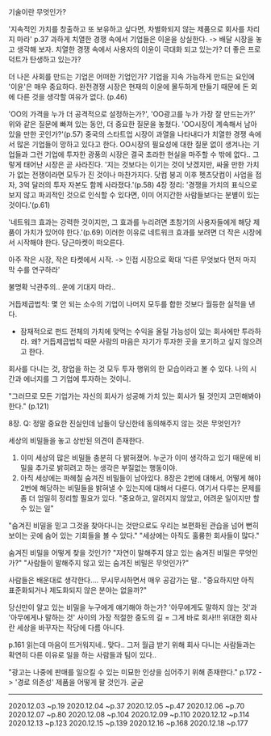 기술이란 무엇인가?


'지속적인 가치를 창출하고 또 보유하고 싶다면, 차별화되지 않는 제품으로 회사를 차리지 마라' p.37
과하게 치열한 경쟁 속에서 기업들은 이윤을 상실한다. -> 배달 시장을 놓고 생각해 보자. 치열한 경쟁 속에서 사용자의 이윤이 극대화 되고 있는가? 더 좋은 프로덕트가 탄생하고 있는가? 


더 나은 사회를 만드는 기업은 어떠한 기업인가? 
기업을 지속 가능하게 만드는 요인에 '이윤'은 매우 중요하다. 
완전경쟁 시장은 현재의 이윤에 몰두하게 만들기 때문에 돈 외에 다른 것을 생각할 여유가 없다. (p.46)

'OO의 가격을 누가 더 공격적으로 설정하는가?', 'OO광고를 누가 가장 잘 만드는가?' 
위와 같은 질문에 빠져 있는 동안, 더 중요한 질문을 놓쳤다.
'OO시장이 계속해서 남아 있을 만한 곳인가?'(p.57)
중국의 스타트업 시장이 과열을 나타내다가 치열한 경쟁 속에서 많은 기업들이 망하고 있다고 한다. OO시장의 필요성에 대한 질문 없이 생겨나는 기업들과 그런 기업에 투자한 광풍의 시장은 결국 초라한 현실을 마주할 수 밖에 없다.. 
그렇게 태어난 시장은 곧 사라진다. 
'지는 것보다는 이기는 것이 낫겠지만, 싸울 만한 가치가 없는 전쟁이라면 모두가 진 것이나 마찬가지다. 닷컴 붕괴 이후 펫츠닷컴이 사업을 접자, 3억 달러의 투자 자본도 함께 사라졌다.'(p.58)
4장 정리: '경쟁을 가치의 표식으로 보지 않고 파괴적인 것으로 인식할 수 있다면, 이미 어지간한 사람들보다는 분별이 있는 것이다.'(p.61)

'네트워크 효과는 강력한 것이지만, 그 효과를 누리려면 초창기의 사용자들에게 해당 제품이 가치가 있어야 한다.'(p.69)
이러한 이유로 네트워크 효과를 보려면 더 작은 시장에서 시작해야 한다. 
당근마켓이 떠오른다. 

아주 작은 시장, 작은 타켓에서 시작. -> 인접 시장으로 확대 
'다른 무엇보다 먼저 마지막 수를 연구하라'

불명확 낙관주의..
운에 기대지 마라.. 


거듭제곱법칙: 몇 안 되는 소수의 기업이 나머지 모두를 합한 것보다 월등한 실적을 낸다. 
* 잠재적으로 펀드 전체의 가치에 맞먹는 수익을 올릴 가능성이 있는 회사에만 투라하라. 왜? 거듭제곱법칙 때문
사람의 마음은 자기가 투자한 곳을 포기하고 싶지 않으려고 한다. 

회사를 다니는 것, 창업을 하는 것 모두 투자 행위의 한 모습이라고 볼 수 있다. 나의 시간과 에너지를 그 기업에 투자하는 것이니.

"그러므로 모든 기업가는 자신의 회사가 성공해 가치 있는 회사가 될 것인지 고민해봐야 한다." (p.121)

8장.
Q: 정말 중요한 진실인데 남들이 당신한테 동의해주지 않는 것은 무엇인가? 

세상의 비밀들을 놓고 상반된 의견이 존재한다. 
1. 이미 세상의 많은 비밀들 충분히 다 밝혀졌어. 누군가 이미 생각하고 있기 때문에 비밀을 추가로 밝히려고 하는 생각은 부질없는 행동이야.
2. 아직 세상에는 파헤칠 숨겨진 비밀들이 남아있다. 
8장은 2번에 대해서, 어떻게 해야 2번에 해당하는 비밀들을 밝혀낼 수 있는지에 대해서 다룬다. 
여기서 다루는 문제를 좀 더 엄밀히 정리할 필요가 있다. 
"중요하고, 알려지지 않았고, 어려운 일이지만 할 수 있는 일"

"숨겨진 비밀을 믿고 그것을 찾아다니는 것만으로도 우리는 보편화된 관습을 넘어 뻔히 보이는 곳에 숨어 있는 기회들을 볼 수 있다." 
"세상에는 아직도 훌륭한 회사들이 많다." 


숨겨진 비밀을 어떻게 찾을 것인가?
"자연이 말해주지 않고 있는 숨겨진 비밀은 무엇인가?"
"사람들이 말해주지 않고 있는 숨겨진 비밀은 무엇인가?" 

사람들은 배운대로 생각한다.... 무시무시하면서 매우 공감가는 말.. 
"중요하지만 아직 표준화되거나 제도화되지 않은 분야는 없을까?" 

당신만이 알고 있는 비밀을 누구에게 얘기해야 하는가?
'아무에게도 말하지 않는 것'과 '아무에게나 말하는 것' 사이의 가장 적절한 중도의 길 = 그게 바로 회사!!! 
위대한 회사란 세상을 바꾸자는 작당에 다름 아니다. 

p.161 읽는데 마음이 뜨거워지네.. 
맞다.. 그저 월급 받기 위해 회사 다니는 사람들과는 확연히 다른 이유로 일을 하는 사람들과 팀이 있다.. 

"광고는 나중에 판매를 일으킬 수 있는 미묘한 인상을 심어주기 위해 존재한다."
p.172 -> '경로 의존성' 
제품을 어떻게 팔 것인가. 굳굳 

---
2020.12.03 ~p.19
2020.12.04 ~p.37
2020.12.05 ~p.47
2020.12.06 ~p.70
2020.12.07 ~p.80
2020.12.08 ~p.104
2020.12.09 ~p.110
2020.12.12 ~p.114
2020.12.13 ~p.123
2020.12.15 ~p.139
2020.12.16 ~p.168
2020.12.18 ~p.177